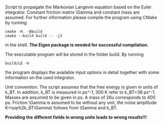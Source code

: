 Script to propagate the Markovian Langevin equation based on the Euler integrator.
Constant friction matrix \Gamma and constant mass are assumed. For further information
please compile the program using CMake by running 

```
cmake -H. -Bbuild
cmake --build build -- -j3
```

in the shell. **The Eigen package is needed for successful compilation.**

The executable program will be stored in the folder build. By running

```
build/LE -h
```

the program displays the available input options in detail together with some information
on the used integrator. 

Unit convention: The script assumes that the free energy is given in units of k_BT. In addition,
k_BT is measured in ps^-1, 300 K refer to k_BT=38 ps^-1. Masses are assumed to be given in ps.
A mass of 26u corresponds to 400 ps. Friction \Gamma is assumed to be without any unit, the noise 
amplitude K=\sqrt(2k_BT\Gamma) follows from \Gamma and k_BT.

**Providing the different fields in wrong units leads to wrong results!!!**
